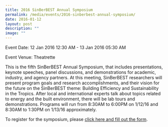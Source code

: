 ```yaml
---
title: 2016 SinBerBEST Annual Symposium
permalink: /media/events/2016-sinberbest-annual-symposium/
date: 2016-01-12
layout: post
description: ""
image: ""
---
```


Event Date: 12 Jan 2016 12:30 AM - 13 Jan 2016 05:30 AM

Event Venue: Theatrette

This is the fifth SinBerBEST Annual Symposium, that includes presentations, keynote speeches, panel discussions, and demonstrations for academic, industry, and agency partners. At this meeting, SinBerBEST researchers will present program goals and research accomplishments, and their vision for the future on the SinBerBEST theme: Building Efficiency and Sustainability in the Tropics. After local and international experts talk about topics related to energy and the built environment, there will be lab tours and demonstrations. Programs will run from 8:30AM to 6:00PM on 1/12/16 and 8:30AM to 1:30PM on 1/13/16 approximately.

To register for the symposium, please [click here and fill out the form](http://sinberbest.berkeley.edu/webform/symposium-2016-sign).